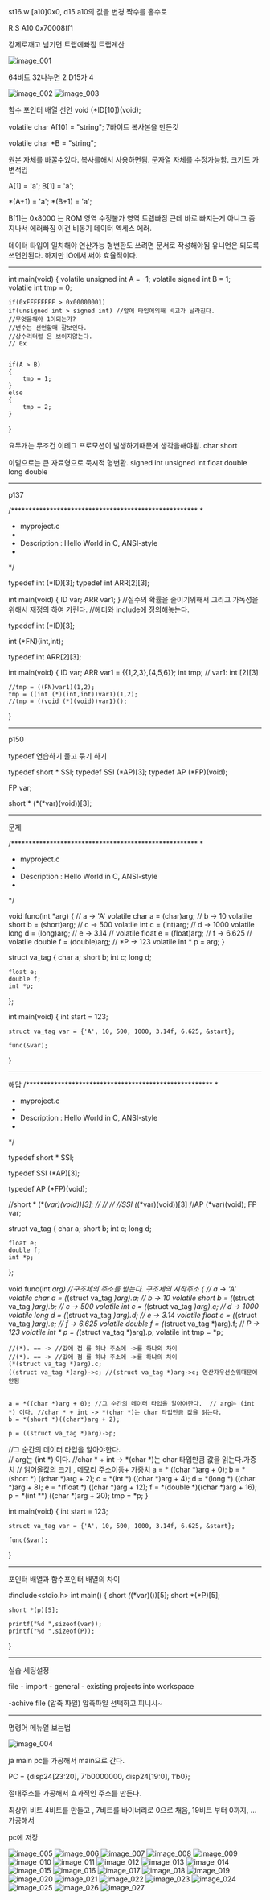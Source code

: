 
st16.w [a10]0x0, d15
a10의 값을 변경
짝수를 홀수로

R.S A10 0x70008ff1

강제로깨고 넘기면 트랩에빠짐
 트랩계산

![image_001](./img/image_001.png)

64비트 32나누면 2
D15가 4

![image_002](./img/image_002.png)
![image_003](./img/image_003.png)



함수 포인터 배열 선언
void (*ID[10])(void);



volatile char A[10] = "string"; 
7바이트 복사본을 만든것


volatile char *B = "string";

원본 자체를 바꿀수있다. 복사를해서 사용하면됨.
문자열 자체를 수정가능함. 크기도 가변적임

A[1] = 'a';
B[1] = 'a';

*(A+1) = 'a';
*(B+1) = 'a';


B[1]는 0x8000 는 ROM 영역 
수정불가 영역
트렙빠짐
근데 바로 빠지는게 아니고 좀 지나서 에러빠짐
이건 비동기 데이터 엑세스 에러.



데이터 타입이 일치해야 연산가능
형변환도 쓰려면 문서로 작성해야됨
유니언은 되도록 쓰면안된다.
하지만 IO에서 써야 효율적이다.



---



int main(void)
{
	volatile unsigned int A = -1; 
	volatile signed int B = 1;   
	volatile int tmp = 0;
	
	if(0xFFFFFFFF > 0x00000001)
	if(unsigned int > signed int) //앞에 타입에의해 비교가 달라진다.
	//무엇을해야 1이되는가?
    //변수는 선언할때 잘보인다. 
    //상수리터럴 은 보이지않는다. 
    // 0x


	if(A > B)
	{
		tmp = 1;
	}
	else
	{
		tmp = 2;
	}
}



요두개는 무조건 이테그 프로모션이 발생하기때문에 생각을해야됨.
char
short


이밑으로는 큰 자료형으로 묵시적 형변환.
signed int
unsigned int
float
double
long double





---
p137

/*****************************************************
 *
 * myproject.c
 *
 * Description : Hello World in C, ANSI-style
 *
 */

typedef int (*ID)[3];
typedef int ARR[2][3];

int main(void)
{
	ID var;
	ARR var1;
}
//실수의 확률을 줄이기위해서 그리고 가독성을 위해서 재정의 하여 가린다.
//헤더와 include에 정의해놓는다.





typedef int (*ID)[3];

int (*FN)(int,int);

typedef int ARR[2][3];

int main(void)
{
	ID var;
	ARR var1 = {{1,2,3},{4,5,6}};
	int tmp;
	// var1: int [2][3]


	//tmp = ((FN)var1)(1,2);
	tmp = ((int (*)(int,int))var1)(1,2);
	//tmp = ((void (*)(void))var1)();
}


---
p150

typedef 연습하기 
풀고 묶기 하기

typedef short * SSI;
typedef SSI (*AP)[3];
typedef AP (*FP)(void);

FP var;


short * (*(*var)(void))[3];



---
문제

/*****************************************************
 *
 * myproject.c
 *
 * Description : Hello World in C, ANSI-style
 *
 */

void func(int *arg)
{
    // a -> 'A'
    volatile char a = (char)arg;
    // b -> 10
    volatile short b = (short)arg;
    // c -> 500
    volatile int c = (int)arg;
    // d -> 1000
    volatile long d = (long)arg;
    // e -> 3.14
//    volatile float e = (float)arg;
    // f -> 6.625
//    volatile double f = (double)arg;
    // *P -> 123
    volatile int * p = arg;
}

struct va_tag
{
    char a;
    short b;
    int c;
    long d;

    float e;
    double f;
    int *p;
};

int main(void)
{
    int start = 123;

    struct va_tag var = {'A', 10, 500, 1000, 3.14f, 6.625, &start};

    func(&var);
}


---
해답
/*****************************************************
 *
 * myproject.c
 *
 * Description : Hello World in C, ANSI-style
 *
 */

typedef short * SSI;

typedef SSI (*AP)[3];

typedef AP (*FP)(void);

//short * (*(*var)(void))[3];
//
//
//
//SSI (*(*var)(void))[3]
//AP (*var)(void);
FP var;

struct va_tag
{
    char a;
    short b;
    int c;
    long d;

    float e;
    double f;
    int *p;
};

void func(int *arg) //구조체의 주소를 받는다. 구조체의 시작주소
{
    // a -> 'A'
    volatile char a = (*(struct va_tag *)arg).a;
    // b -> 10
    volatile short b = (*(struct va_tag *)arg).b;
    // c -> 500
    volatile int c = (*(struct va_tag *)arg).c;
    // d -> 1000
    volatile long d = (*(struct va_tag *)arg).d;
    // e -> 3.14
    volatile float e = (*(struct va_tag *)arg).e;
    // f -> 6.625
    volatile double f = (*(struct va_tag *)arg).f;
    // *P -> 123
    volatile int * p = (*(struct va_tag *)arg).p;
    volatile int tmp = *p;

    //(*). == -> //값에 점 를 하냐 주소에 ->를 하냐의 차이
    //(*). == -> //값에 점 를 하냐 주소에 ->를 하냐의 차이
    (*(struct va_tag *)arg).c;
    ((struct va_tag *)arg)->c; //(struct va_tag *)arg->c; 연산자우선순위때문에 안됨  
        
    
    a = *((char *)arg + 0); //그 순간의 데이터 타입을 알아야한다.  // arg는 (int *) 이다. //char * + int -> *(char *)는 char 타입만큼 값을 읽는다.
    b = *(short *)((char*)arg + 2);

    p = ((struct va_tag *)arg)->p;


//그 순간의 데이터 타입을 알아야한다.  
// arg는 (int *) 이다. 
//char * + int -> *(char *)는 char 타입만큼 값을 읽는다.가중치
    //  읽어올값의 크기 , 메모리 주소이동+ 가중치
    a = *          ((char *)arg + 0);
    b = *(short *) ((char *)arg + 2);
    c = *(int *)   ((char *)arg + 4);
    d = *(long *)  ((char *)arg + 8);
    e = *(float *) ((char *)arg + 12);
    f = *(double *)((char *)arg + 16);
    p = *(int **)  ((char *)arg + 20);
    tmp = *p;
}



int main(void)
{
    int start = 123;

    struct va_tag var = {'A', 10, 500, 1000, 3.14f, 6.625, &start};

    func(&var);
}


---
포인터 배열과
함수포인터 배열의 차이

#include<stdio.h>
int main()
{
	short *(*(*var)())[5];
	short *(*P)[5]; 

	short *(p)[5]; 
	
	printf("%d ",sizeof(var));
	printf("%d ",sizeof(P));
}

----

실습 세팅설정


file - import - general - existing projects into workspace

-achive file (압축 파일) 압축파일 선택하고 피니시~


---
명령어 메뉴얼 보는법

![image_004](./img/image_004.png)

ja main  pc를 가공해서 main으로 간다.

PC = {disp24[23:20], 7’b0000000, disp24[19:0], 1’b0};

절대주소를 가공해서 효과적인 주소를 만든다.

최상위 비트 4비트를 만들고 , 7비트를 바이너리로 0으로 채움,
19비트 부터 0까지, ... 가공해서

pc에 저장









![image_005](./img/image_005.png)
![image_006](./img/image_006.png)
![image_007](./img/image_007.png)
![image_008](./img/image_008.png)
![image_009](./img/image_009.png)
![image_010](./img/image_010.png)
![image_011](./img/image_011.png)
![image_012](./img/image_012.png)
![image_013](./img/image_013.png)
![image_014](./img/image_014.png)
![image_015](./img/image_015.png)
![image_016](./img/image_016.png)
![image_017](./img/image_017.png)
![image_018](./img/image_018.png)
![image_019](./img/image_019.png)
![image_020](./img/image_020.png)
![image_021](./img/image_021.png)
![image_022](./img/image_022.png)
![image_023](./img/image_023.png)
![image_024](./img/image_024.png)
![image_025](./img/image_025.png)
![image_026](./img/image_026.png)
![image_027](./img/image_027.png)
